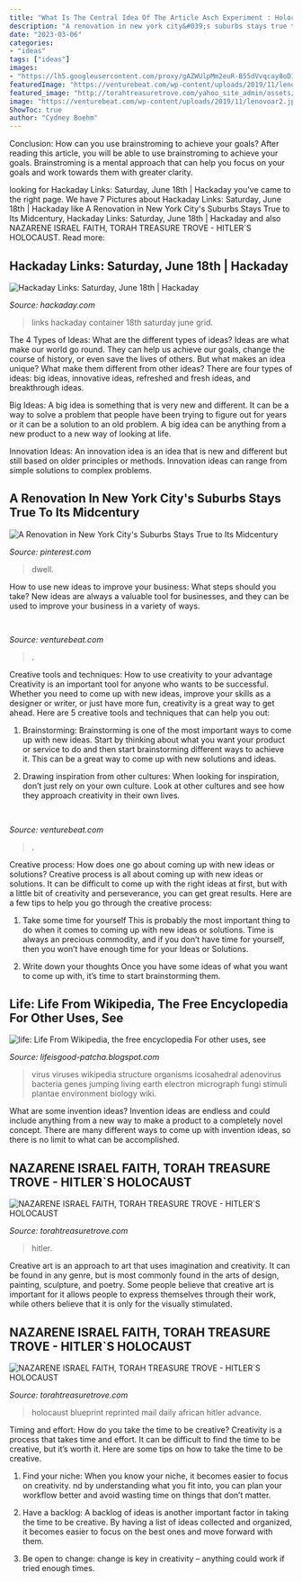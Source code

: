 ```yaml
---
title: "What Is The Central Idea Of The Article Asch Experiment : Holocaust Blueprint Reprinted Mail Daily African Hitler Advance"
description: "A renovation in new york city&#039;s suburbs stays true to its midcentury"
date: "2023-03-06"
categories:
- "ideas"
tags: ["ideas"]
images:
- "https://lh5.googleusercontent.com/proxy/gAZWUlpMm2euR-B55dVvqcay8oD1yp6QByPBsaIrDEKC_5u3by1LOUpqWd6sJr-YtK2jifrkbDF7-EFW6ii-0I-_vOkuIS_IfA0cc-cu97RhDmE1ebaf6mStrKKMraTVH_iBUQlaY_hc93-zMk2HoR8NKpMWg3hnpnik3jLJaa3HNXdAtw-LgZVz2fc=s0-d"
featuredImage: "https://venturebeat.com/wp-content/uploads/2019/11/lenovoar2.jpg"
featured_image: "http://torahtreasuretrove.com/yahoo_site_admin/assets/images/MICHAEL_WILLIAMS.46172144_std.png"
image: "https://venturebeat.com/wp-content/uploads/2019/11/lenovoar2.jpg"
ShowToc: true
author: "Cydney Boehm"
---
```



Conclusion: How can you use brainstroming to achieve your goals?
After reading this article, you will be able to use brainstroming to achieve your goals. Brainstroming is a mental approach that can help you focus on your goals and work towards them with greater clarity.

	

		
looking for Hackaday Links: Saturday, June 18th | Hackaday you've came to the right page. We have 7 Pictures about Hackaday Links: Saturday, June 18th | Hackaday like A Renovation in New York City&#039;s Suburbs Stays True to Its Midcentury, Hackaday Links: Saturday, June 18th | Hackaday and also NAZARENE ISRAEL FAITH, TORAH TREASURE TROVE - HITLER`S HOLOCAUST. Read more:
		
    
## Hackaday Links: Saturday, June 18th | Hackaday

<img loading=lazy src="http://hackaday.com/wp-content/uploads/2011/06/links-container-house.jpg" onerror="this.onerror=null;this.src='https://tse3.mm.bing.net/th?id=OIP.Po-ZE0BZ0cCUbFDjQjFTQwAAAA&amp;pid=15.1';" alt="Hackaday Links: Saturday, June 18th | Hackaday">

_Source: hackaday.com_

>links hackaday container 18th saturday june grid. 

	

The 4 Types of Ideas: What are the different types of ideas?
Ideas are what make our world go round. They can help us achieve our goals, change the course of history, or even save the lives of others. But what makes an idea unique? What make them different from other ideas?
There are four types of ideas: big ideas, innovative ideas, refreshed and fresh ideas, and breakthrough ideas.

Big Ideas: A big idea is something that is very new and different. It can be a way to solve a problem that people have been trying to figure out for years or it can be a solution to an old problem. A big idea can be anything from a new product to a new way of looking at life.

Innovation Ideas: An innovation idea is an idea that is new and different but still based on older principles or methods. Innovation ideas can range from simple solutions to complex problems.

    
## A Renovation In New York City&#039;s Suburbs Stays True To Its Midcentury

<img loading=lazy src="https://i.pinimg.com/474x/14/b1/33/14b1338f99a1618ffc5dd20726b23638--architecture-interiors-house-interiors.jpg" onerror="this.onerror=null;this.src='https://tse3.mm.bing.net/th?id=OIP.ag28BtuYseO_-M8xkschXQAAAA&amp;pid=15.1';" alt="A Renovation in New York City&#039;s Suburbs Stays True to Its Midcentury">

_Source: pinterest.com_

>dwell. 

	

How to use new ideas to improve your business: What steps should you take?
New ideas are always a valuable tool for businesses, and they can be used to improve your business in a variety of ways.

    
## 

<img loading=lazy src="https://venturebeat.com/wp-content/uploads/2019/11/lenovoar2.jpg" onerror="this.onerror=null;this.src='https://tse4.mm.bing.net/th?id=OIP.bfBDLNaQxASxF2IiPgJsNwHaC3&amp;pid=15.1';" alt="">

_Source: venturebeat.com_

>. 

	

Creative tools and techniques: How to use creativity to your advantage
Creativity is an important tool for anyone who wants to be successful. Whether you need to come up with new ideas, improve your skills as a designer or writer, or just have more fun, creativity is a great way to get ahead. Here are 5 creative tools and techniques that can help you out:
1. Brainstorming: Brainstorming is one of the most important ways to come up with new ideas. Start by thinking about what you want your product or service to do and then start brainstorming different ways to achieve it. This can be a great way to come up with new solutions and ideas.

2. Drawing inspiration from other cultures: When looking for inspiration, don’t just rely on your own culture. Look at other cultures and see how they approach creativity in their own lives.

    
## 

<img loading=lazy src="https://venturebeat.com/wp-content/uploads/2019/10/adobeaero.jpg" onerror="this.onerror=null;this.src='https://tse3.mm.bing.net/th?id=OIP.uSprbrx_eoK6ciKTEPNgHQHaFp&amp;pid=15.1';" alt="">

_Source: venturebeat.com_

>. 

	

Creative process: How does one go about coming up with new ideas or solutions?
Creative process is all about coming up with new ideas or solutions. It can be difficult to come up with the right ideas at first, but with a little bit of creativity and perseverance, you can get great results. Here are a few tips to help you go through the creative process:
1. Take some time for yourself 
This is probably the most important thing to do when it comes to coming up with new ideas or solutions. Time is always an precious commodity, and if you don’t have time for yourself, then you won’t have enough time for your Ideas or Solutions.

2. Write down your thoughts 
Once you have some ideas of what you want to come up with, it’s time to start brainstorming them.

    
## Life: Life From Wikipedia, The Free Encyclopedia For Other Uses, See

<img loading=lazy src="https://lh5.googleusercontent.com/proxy/gAZWUlpMm2euR-B55dVvqcay8oD1yp6QByPBsaIrDEKC_5u3by1LOUpqWd6sJr-YtK2jifrkbDF7-EFW6ii-0I-_vOkuIS_IfA0cc-cu97RhDmE1ebaf6mStrKKMraTVH_iBUQlaY_hc93-zMk2HoR8NKpMWg3hnpnik3jLJaa3HNXdAtw-LgZVz2fc=s0-d" onerror="this.onerror=null;this.src='https://tse2.mm.bing.net/th?id=OIP.ZLOS5Vz7wLqlPQvR-ijDYgAAAA&amp;pid=15.1';" alt="life: Life From Wikipedia, the free encyclopedia For other uses, see">

_Source: lifeisgood-patcha.blogspot.com_

>virus viruses wikipedia structure organisms icosahedral adenovirus bacteria genes jumping living earth electron micrograph fungi stimuli plantae environment biology wiki. 

	

What are some invention ideas?
Invention ideas are endless and could include anything from a new way to make a product to a completely novel concept. There are many different ways to come up with invention ideas, so there is no limit to what can be accomplished.

    
## NAZARENE ISRAEL FAITH, TORAH TREASURE TROVE - HITLER`S HOLOCAUST

<img loading=lazy src="https://www.torahtreasuretrove.com/yahoo_site_admin/assets/images/on_the_slow_train.46172320_std.png" onerror="this.onerror=null;this.src='https://tse1.mm.bing.net/th?id=OIP.hwtR7kA1hKw4caUj3CPejgAAAA&amp;pid=15.1';" alt="NAZARENE ISRAEL FAITH, TORAH TREASURE TROVE - HITLER`S HOLOCAUST">

_Source: torahtreasuretrove.com_

>hitler. 

	

Creative art is an approach to art that uses imagination and creativity. It can be found in any genre, but is most commonly found in the arts of design, painting, sculpture, and poetry. Some people believe that creative art is important for it allows people to express themselves through their work, while others believe that it is only for the visually stimulated.

    
## NAZARENE ISRAEL FAITH, TORAH TREASURE TROVE - HITLER`S HOLOCAUST

<img loading=lazy src="http://torahtreasuretrove.com/yahoo_site_admin/assets/images/MICHAEL_WILLIAMS.46172144_std.png" onerror="this.onerror=null;this.src='https://tse1.mm.bing.net/th?id=OIP.EwfKr4zpB0URcGqoLyldvAAAAA&amp;pid=15.1';" alt="NAZARENE ISRAEL FAITH, TORAH TREASURE TROVE - HITLER`S HOLOCAUST">

_Source: torahtreasuretrove.com_

>holocaust blueprint reprinted mail daily african hitler advance. 

	

Timing and effort: How do you take the time to be creative?
Creativity is a process that takes time and effort. It can be difficult to find the time to be creative, but it’s worth it. Here are some tips on how to take the time to be creative.
1. Find your niche: When you know your niche, it becomes easier to focus on creativity. nd by understanding what you fit into, you can plan your workflow better and avoid wasting time on things that don’t matter.

2. Have a backlog: A backlog of ideas is another important factor in taking the time to be creative. By having a list of ideas collected and organized, it becomes easier to focus on the best ones and move forward with them.

3. Be open to change: change is key in creativity – anything could work if tried enough times.


